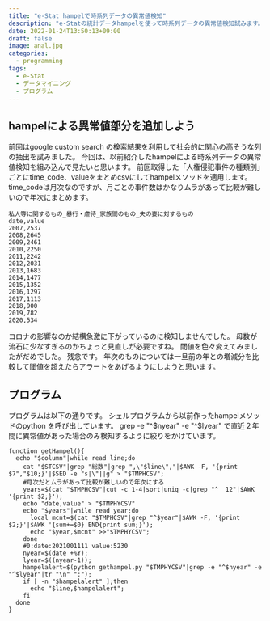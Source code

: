 ```yaml
---
title: "e-Stat hampelで時系列データの異常値検知"
description: "e-Statの統計データhampelを使って時系列データの異常値検知試みます。"
date: 2022-01-24T13:50:13+09:00
draft: false
image: anal.jpg
categories:
  - programming 
tags:
  - e-Stat 
  - データマイニング
  - プログラム
---
```

## hampelによる異常値部分を追加しよう
前回はgoogle custom search の検索結果を利用して社会的に関心の高そうな列の抽出を試みました。
今回は、以前紹介したhampelによる時系列データの異常値検知を組み込んで見たいと思います。
前回取得した「人権侵犯事件の種類別」ごとにtime_code、valueをまとめcsvにしてhampelメソッドを適用します。
time_codeは月次なのですが、月ごとの事件数はかなりムラがあって比較が難しいので年次にまとめます。

```
私人等に関するもの_暴行・虐待_家族間のもの_夫の妻に対するもの
date,value
2007,2537
2008,2645
2009,2461
2010,2250
2011,2242
2012,2031
2013,1683
2014,1477
2015,1352
2016,1297
2017,1113
2018,900
2019,782
2020,534
```

コロナの影響なのか結構急激に下がっているのに検知しませんでした。
母数が流石に少なすぎるのかちょっと見直しが必要ですね。
閾値を色々変えてみましたがだめでした。
残念です。
年次のものについては一旦前の年との増減分を比較して閾値を超えたらアラートをあげるようにしようと思います。

## プログラム
プログラムは以下の通りです。
シェルプログラムから以前作ったhampelメソッドのpython を呼び出しています。
grep -e "^$nyear" -e "^$lyear" で直近２年間に異常値があった場合のみ検知するように絞りをかけています。

```
function getHampel(){
  echo "$column"|while read line;do
    cat "$STCSV"|grep "総数"|grep ",\"$line\","|$AWK -F, '{print $7","$10;}'|$SED -e "s|\"||g" > "$TMPHCSV";
    #月次だとムラがあって比較が難しいので年次にする
    years=$(cat "$TMPHCSV"|cut -c 1-4|sort|uniq -c|grep "^  12"|$AWK '{print $2;}');
    echo "date,value" > "$TMPHYCSV"
    echo "$years"|while read year;do
      local mcnt=$(cat "$TMPHCSV"|grep "^$year"|$AWK -F, '{print $2;}'|$AWK '{sum+=$0} END{print sum;}');
      echo "$year,$mcnt" >>"$TMPHYCSV";
    done
    #0:date:2021001111 value:5230
    nyear=$(date +%Y);
    lyear=$((nyear-1));
    hampelalert=$(python gethampel.py "$TMPHYCSV"|grep -e "^$nyear" -e "^$lyear"|tr "\n" ":");
    if [ -n "$hampelalert" ];then
      echo "$line,$hampelalert";
    fi
  done
}
```


